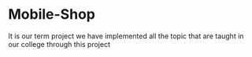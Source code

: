 # Mobile-Shop
It is our term project we have implemented all the topic that are taught in our college through this project
